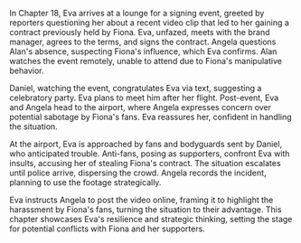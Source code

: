 In Chapter 18, Eva arrives at a lounge for a signing event, greeted by reporters questioning her about a recent video clip that led to her gaining a contract previously held by Fiona. Eva, unfazed, meets with the brand manager, agrees to the terms, and signs the contract. Angela questions Alan's absence, suspecting Fiona's influence, which Eva confirms. Alan watches the event remotely, unable to attend due to Fiona's manipulative behavior.

Daniel, watching the event, congratulates Eva via text, suggesting a celebratory party. Eva plans to meet him after her flight. Post-event, Eva and Angela head to the airport, where Angela expresses concern over potential sabotage by Fiona's fans. Eva reassures her, confident in handling the situation.

At the airport, Eva is approached by fans and bodyguards sent by Daniel, who anticipated trouble. Anti-fans, posing as supporters, confront Eva with insults, accusing her of stealing Fiona's contract. The situation escalates until police arrive, dispersing the crowd. Angela records the incident, planning to use the footage strategically.

Eva instructs Angela to post the video online, framing it to highlight the harassment by Fiona's fans, turning the situation to their advantage. This chapter showcases Eva's resilience and strategic thinking, setting the stage for potential conflicts with Fiona and her supporters.